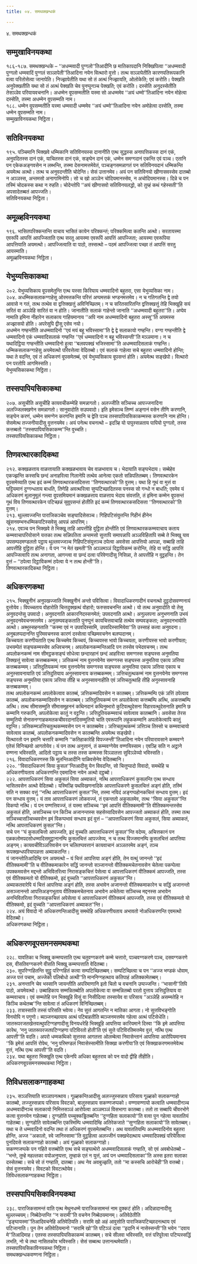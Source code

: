 ```yaml
---
title: ०४. समथक्खन्धकं

---
```

४. समथक्खन्धकं  


## सम्मुखाविनयकथा

१८६-१८७. समथक्खन्धके – ‘‘अधम्मवादी पुग्गलो’’तिआदीनि छ मातिकापदानि निक्खिपित्वा ‘‘अधम्मवादी पुग्गलो धम्मवादिं पुग्गलं सञ्ञापेती’’तिआदिना नयेन वित्थारो वुत्तो। तत्थ सञ्ञापेतीति कारणपतिरूपकानि वत्वा परितोसेत्वा जानापेति। निज्झापेतीति यथा सो तं अत्थं निज्झायति, ओलोकेति; एवं करोति। पेक्खति अनुपेक्खतीति यथा सो तं अत्थं पेक्खति चेव पुनप्पुनञ्च पेक्खति; एवं करोति। दस्सेति अनुदस्सेतीति तेसञ्ञेव परियायवचनानि। अधम्मेन वूपसम्मतीति यस्मा सो अधम्ममेव ‘‘अयं धम्मो’’तिआदिना नयेन मोहेत्वा दस्सेति, तस्मा अधम्मेन वूपसम्मति नाम।  
१८८. धम्मेन वूपसम्मतीति यस्मा धम्मवादी धम्ममेव ‘‘अयं धम्मो’’तिआदिना नयेन अमोहेत्वा दस्सेति, तस्मा धम्मेन वूपसम्मति नाम।  
सम्मुखाविनयकथा निट्ठिता।  


## सतिविनयकथा

१९५. पञ्चिमानि भिक्खवे धम्मिकानि सतिविनयस्स दानानीति एत्थ सुद्धस्स अनापत्तिकस्स दानं एकं, अनुवदितस्स दानं एकं, याचितस्स दानं एकं, सङ्घेन दानं एकं, धम्मेन समग्गदानं एकन्ति एवं पञ्च। एतानि पन एकेकअङ्गवसेन न लब्भन्ति, तस्मा देसनामत्तमेवेतं, पञ्चङ्गसमन्नागतं पन सतिविनयदानं धम्मिकन्ति अयमेत्थ अत्थो। तत्थ च अनुवदन्तीति चोदेन्ति। सेसं उत्तानमेव। अयं पन सतिविनयो खीणासवस्सेव दातब्बो न अञ्ञस्स, अन्तमसो अनागामिनोपि। सो च खो अञ्ञेन चोदियमानस्सेव, न अचोदियमानस्स। दिन्ने च पन तस्मिं चोदकस्स कथा न रुहति। चोदेन्तोपि ‘‘अयं खीणासवो सतिविनयलद्धो, को तुय्हं कथं गहेस्सती’’ति अपसादेतब्बतं आपज्जति।  
सतिविनयकथा निट्ठिता।  


## अमूळ्हविनयकथा

१९६. भासितपरिक्कन्तन्ति वाचाय भासितं कायेन परिक्कन्तं; परिक्कमित्वा कतन्ति अत्थो। सरतायस्मा एवरूपिं आपत्तिं आपज्जिताति एत्थ सरतु आयस्मा एवरूपिं आपत्तिं आपज्जिता; आयस्मा एवरूपिया आपत्तियाति अयमत्थो। आपज्जित्वाति वा पाठो, तस्सत्थो – पठमं आपज्जित्वा पच्छा तं आपत्तिं सरतु आयस्माति।  
अमूळ्हविनयकथा निट्ठिता।  


## येभुय्यसिकाकथा

२०२. येभुय्यसिकाय वूपसमेतुन्ति एत्थ यस्सा किरियाय धम्मवादिनो बहुतरा, एसा येभुय्यसिका नाम।  
२०४. अधम्मिकसलाकग्गाहेसु ओरमत्तकन्ति परित्तं अप्पमत्तकं भण्डनमत्तमेव। न च गतिगतन्ति द्वे तयो आवासे न गतं, तत्थ तत्थेव वा द्वत्तिक्खत्तुं अविनिच्छितम्। न च सरितसारितन्ति द्वत्तिक्खत्तुं तेहि भिक्खूहि सयं सरितं वा अञ्ञेहि सारितं वा न होति। जानातीति सलाकं गाहेन्तो जानाति ‘‘अधम्मवादी बहुतरा’’ति। अप्पेव नामाति इमिना नीहारेन सलाकाय गाहियमानाय ‘‘अपि नाम अधम्मवादिनो बहुतरा अस्सू’’ति अयमस्स अज्झासयो होति। अपरेसुपि द्वीसु एसेव नयो।  
अधम्मेन गण्हन्तीति अधम्मवादिनो ‘‘एवं मयं बहू भविस्सामा’’ति द्वे द्वे सलाकायो गण्हन्ति। वग्गा गण्हन्तीति द्वे धम्मवादिनो एकं धम्मवादिसलाकं गण्हन्ति ‘‘एवं धम्मवादिनो न बहू भविस्सन्ती’’ति मञ्ञमाना। न च यथादिट्ठिया गण्हन्तीति धम्मवादिनो हुत्वा ‘‘बलवपक्खं भजिस्सामा’’ति अधम्मवादिसलाकं गण्हन्ति। धम्मिकसलाकग्गाहेसु अयमेवत्थो परिवत्तेत्वा वेदितब्बो। एवं सलाकं गाहेत्वा सचे बहुतरा धम्मवादिनो होन्ति; यथा ते वदन्ति, एवं तं अधिकरणं वूपसमेतब्बं, एवं येभुय्यसिकाय वूपसन्तं होति। अयमेत्थ सङ्खेपो। वित्थारो पन परतोपि आगमिस्सति।  
येभुय्यसिकाकथा निट्ठिता।  


## तस्सपापियसिकाकथा

२०७. असुचीति असुचीहि कायवचीकम्मेहि समन्नागतो। अलज्जीति सञ्चिच्च आपज्जनादिना अलज्जिलक्खणेन समन्नागतो। सानुवादोति सउपवादो। इति इमेसञ्च तिण्णं अङ्गानं वसेन तीणि करणानि, सङ्घेन करणं, धम्मेन समग्गेन करणन्ति इमानि च द्वेति पञ्च तस्सपापियसिकाकम्मस्स करणानि नाम होन्ति। सेसमेत्थ तज्जनीयादीसु वुत्तनयमेव। अयं पनेत्थ वचनत्थो – इदञ्हि यो पापुस्सन्नताय पापियो पुग्गलो, तस्स कत्तब्बतो ‘‘तस्सपापियसिकाकम्म’’न्ति वुच्चति।  
तस्सपापियसिकाकथा निट्ठिता।  


## तिणवत्थारकादिकथा

२१२. कक्खळत्ताय वाळत्तायाति कक्खळभावाय चेव वाळभावाय च। भेदायाति सङ्घभेदाय। सब्बेहेव एकज्झन्ति कस्सचि छन्दं अनाहरित्वा गिलानेपि तत्थेव आनेत्वा एकतो सन्निपतितब्बम्। तिणवत्थारकेन वूपसमेय्याति एत्थ इदं कम्मं तिणवत्थारकसदिसत्ता ‘‘तिणवत्थारको’’ति वुत्तम्। यथा हि गूथं वा मुत्तं वा घट्टियमानं दुग्गन्धताय बाधति, तिणेहि अवत्थरित्वा सुप्पटिच्छादितस्स पनस्स सो गन्धो न बाधति; एवमेव यं अधिकरणं मूलानुमूलं गन्त्वा वूपसमियमानं कक्खळत्ताय वाळत्ताय भेदाय संवत्तति, तं इमिना कम्मेन वूपसन्तं गूथं विय तिणवत्थारकेन पटिच्छन्नं सुवूपसन्तं होतीति इदं कम्मं तिणवत्थारकसदिसत्ता ‘‘तिणवत्थारको’’ति वुत्तम्।  
२१३. थुल्लवज्जन्ति पाराजिकञ्चेव सङ्घादिसेसञ्च। गिहिपटिसंयुत्तन्ति गिहीनं हीनेन खुंसनवम्भनधम्मिकपटिस्सवेसु आपन्नं आपत्तिम्।  
२१४. एवञ्च पन भिक्खवे ते भिक्खू ताहि आपत्तीहि वुट्ठिता होन्तीति एवं तिणवत्थारककम्मवाचाय कताय कम्मवाचापरियोसाने यत्तका तत्थ सन्निपतिता अन्तमसो सुत्तापि समापन्नापि अञ्ञविहितापि सब्बे ते भिक्खू याव उपसम्पदमण्डलतो पट्ठाय थुल्लवज्जञ्च गिहिपटिसंयुत्तञ्च ठपेत्वा अवसेसा आपत्तियो आपन्ना, सब्बाहि ताहि आपत्तीहि वुट्ठिता होन्ति। ये पन ‘‘न मेतं खमती’’ति अञ्ञमञ्ञं दिट्ठाविकम्मं करोन्ति, तेहि वा सद्धिं आपत्तिं आपज्जित्वापि तत्थ अनागता, आगन्त्वा वा छन्दं दत्वा परिवेणादीसु निसिन्ना, ते आपत्तीहि न वुट्ठहन्ति। तेन वुत्तं – ‘‘ठपेत्वा दिट्ठाविकम्मं ठपेत्वा ये न तत्थ होन्ती’’ति।  
तिणवत्थारकादिकथा निट्ठिता।  


## अधिकरणकथा

२१५. भिक्खुनीनं अनुपखज्जाति भिक्खुनीनं अन्तो पविसित्वा। विवादाधिकरणादीनं वचनत्थो दुट्ठदोसवण्णनायं वुत्तोयेव। विपच्चताय वोहारोति चित्तदुक्खत्थं वोहारो; फरुसवचनन्ति अत्थो। यो तत्थ अनुवादोति यो तेसु अनुवदन्तेसु उपवादो। अनुवदनाति आकारनिदस्सनमेतं; उपवदनाति अत्थो। अनुल्लपना अनुभणनाति उभयं अनुवदनवेवचनमत्तमेव। अनुसम्पवङ्कताति पुनप्पुनं कायचित्तवाचाहि तत्थेव सम्पवङ्कता; अनुवदनभावोति अत्थो। अब्भुस्सहनताति ‘‘कस्मा एवं न उपवदिस्सामि, उपवदिस्सामियेवा’’ति उस्साहं कत्वा अनुवदना। अनुबलप्पदानन्ति पुरिमवचनस्स कारणं दस्सेत्वा पच्छिमवचनेन बलप्पदानम्।  
किच्चयता करणीयताति एत्थ किच्चमेव किच्चयं, किच्चयस्स भावो किच्चयता, करणीयस्स भावो करणीयता; उभयम्पेतं सङ्घकम्मस्सेव अधिवचनम्। अपलोकनकम्मन्तिआदि पन तस्सेव पभेदवचनम्। तत्थ अपलोकनकम्मं नाम सीमट्ठकसङ्घं सोधेत्वा छन्दारहानं छन्दं आहरित्वा समग्गस्स सङ्घस्स अनुमतिया तिक्खत्तुं सावेत्वा कत्तब्बकम्मम्। ञत्तिकम्मं नाम वुत्तनयेनेव समग्गस्स सङ्घस्स अनुमतिया एकाय ञत्तिया कत्तब्बकम्मम्। ञत्तिदुतियकम्मं नाम वुत्तनयेनेव समग्गस्स सङ्घस्स अनुमतिया एकाय ञत्तिया एकाय च अनुस्सावनायाति एवं ञत्तिदुतियाय अनुस्सावनाय कत्तब्बकम्मम्। ञत्तिचतुत्थकम्मं नाम वुत्तनयेनेव समग्गस्स सङ्घस्स अनुमतिया एकाय ञत्तिया तीहि च अनुस्सावनाहीति एवं ञत्तिचतुत्थाहि तीहि अनुस्सावनाहि कत्तब्बकम्मम्।  
तत्थ अपलोकनकम्मं अपलोकेत्वाव कातब्बं, ञत्तिकम्मादिवसेन न कातब्बम्। ञत्तिकम्मम्पि एकं ञत्तिं ठपेत्वाव कातब्बं, अपलोकनकम्मादिवसेन न कातब्बम्। ञत्तिदुतियकम्मं पन अपलोकेत्वा कत्तब्बम्पि अत्थि, अकत्तब्बम्पि अत्थि। तत्थ सीमासम्मुति सीमासमूहननं कथिनदानं कथिनुब्भारो कुटिवत्थुदेसना विहारवत्थुदेसनाति इमानि छ कम्मानि गरुकानि, अपलोकेत्वा कातुं न वट्टन्ति। ञत्तिदुतियकम्मवाचं सावेत्वाव कातब्बानि। अवसेसा तेरस सम्मुतियो सेनासनग्गाहकमतकचीवरदानादिसम्मुतियो चाति एवरूपानि लहुककम्मानि अपलोकेत्वापि कातुं वट्टन्ति। ञत्तिकम्मञत्तिचतुत्थकम्मवसेन पन न कातब्बमेव। ञत्तिचतुत्थकम्मं ञत्तिञ्च तिस्सो च कम्मवाचायो सावेत्वाव कातब्बं, अपलोकनकम्मादिवसेन न कातब्बन्ति अयमेत्थ सङ्खेपो।  
वित्थारतो पन इमानि चत्तारि कम्मानि ‘‘कतिहाकारेहि विपज्जन्ती’’तिआदिना नयेन परिवारावसाने कम्मवग्गे एतेसं विनिच्छयो आगतोयेव। यं पन तत्थ अनुत्तानं, तं कम्मवग्गेयेव वण्णयिस्साम। एवञ्हि सति न अट्ठाने वण्णना भविस्सति, आदितो पट्ठाय च तस्स तस्स कम्मस्स विञ्ञातत्ता सुविञ्ञेय्यो भविस्सति।  
२१६. विवादाधिकरणस्स किं मूलन्तिआदीनि पाळिवसेनेव वेदितब्बानि।  
२२०. ‘‘विवादाधिकरणं सिया कुसल’’न्तिआदीसु येन विवदन्ति, सो चित्तुप्पादो विवादो, समथेहि च अधिकरणीयताय अधिकरणन्ति एवमादिना नयेन अत्थो दट्ठब्बो।  
२२२. आपत्ताधिकरणं सिया अकुसलं सिया अब्याकतं, नत्थि आपत्ताधिकरणं कुसलन्ति एत्थ सन्धाय भासितवसेन अत्थो वेदितब्बो। यस्मिञ्हि पथविखणनादिके आपत्ताधिकरणे कुसलचित्तं अङ्गं होति, तस्मिं सति न सक्का वत्तुं ‘‘नत्थि आपत्ताधिकरणं कुसल’’न्ति, तस्मा नयिदं अङ्गप्पहोनकचित्तं सन्धाय वुत्तम्। इदं पन सन्धाय वुत्तम्। यं ताव आपत्ताधिकरणं लोकवज्जं, तं एकन्ततो अकुसलमेव, तत्थ ‘‘सिया अकुसल’’न्ति विकप्पो नत्थि। यं पन पण्णत्तिवज्जं, तं यस्मा सञ्चिच्च ‘‘इमं आपत्तिं वीतिक्कमामी’’ति वीतिक्कमन्तस्सेव अकुसलं होति, असञ्चिच्च पन किञ्चि अजानन्तस्स सहसेय्यादिवसेन आपज्जतो अब्याकतं होति, तस्मा तत्थ सञ्चिच्चासञ्चिच्चवसेन इमं विकप्पभावं सन्धाय इदं वुत्तं – ‘‘आपत्ताधिकरणं सिया अकुसलं, सिया अब्याकतं, नत्थि आपत्ताधिकरणं कुसल’’न्ति।  
सचे पन ‘‘यं कुसलचित्तो आपज्जति, इदं वुच्चति आपत्ताधिकरणं कुसल’’न्ति वदेय्य, अचित्तकानं पन एळकलोमपदसोधम्मादिसमुट्ठानानम्पि कुसलचित्तं आपज्जेय्य, न च तत्थ विज्जमानम्पि कुसलचित्तं आपत्तिया अङ्गम्। कायवचीविञ्ञत्तिवसेन पन चलितप्पवत्तानं कायवाचानं अञ्ञतरमेव अङ्गं, तञ्च रूपक्खन्धपरियापन्नत्ता अब्याकतन्ति।  
यं जानन्तोतिआदिम्हि पन अयमत्थो – यं चित्तं आपत्तिया अङ्गं होति, तेन वत्थुं जानन्तो ‘‘इदं वीतिक्कमामी’’ति च वीतिक्कमाकारेन सद्धिं जानन्तो सञ्जानन्तो वीतिक्कमचेतनावसेन चेतेत्वा पकप्पेत्वा उपक्कमवसेन मद्दन्तो अभिवितरित्वा निरासङ्कचित्तं पेसेत्वा यं आपत्ताधिकरणं वीतिक्कमं आपज्जति, तस्स एवं वीतिक्कमतो यो वीतिक्कमो, इदं वुच्चति ‘‘आपत्ताधिकरणं अकुसल’’न्ति।  
अब्याकतवारेपि यं चित्तं आपत्तिया अङ्गं होति, तस्स अभावेन अजानन्तो वीतिक्कमाकारेन च सद्धिं अजानन्तो असञ्जानन्तो आपत्तिअङ्गभूताय वीतिक्कमचेतनाय अभावेन अचेतेत्वा सञ्चिच्च मद्दनस्स अभावेन अनभिवितरित्वा निरासङ्कचित्तं अपेसेत्वा यं आपत्ताधिकरणं वीतिक्कमं आपज्जति, तस्स एवं वीतिक्कमतो यो वीतिक्कमो, इदं वुच्चति ‘‘आपत्ताधिकरणं अब्याकत’’न्ति।  
२२४. अयं विवादो नो अधिकरणन्तिआदीसु समथेहि अधिकरणीयताय अभावतो नोअधिकरणन्ति एवमत्थो वेदितब्बो।  
अधिकरणकथा निट्ठिता।  


## अधिकरणवूपसमनसमथकथा

२२८. यावतिका च भिक्खू कम्मप्पत्ताति एत्थ चतुवग्गकरणे कम्मे चत्तारो, पञ्चवग्गकरणे पञ्च, दसवग्गकरणे दस, वीसतिवग्गकरणे वीसति भिक्खू कम्मप्पत्ताति वेदितब्बा।  
२३०. सुपरिग्गहितन्ति सुट्ठु परिग्गहितं कत्वा सम्पटिच्छितब्बम्। सम्पटिच्छित्वा च पन ‘‘अज्ज भण्डकं धोवाम, अज्ज पत्तं पचाम, अज्जेको पलिबोधो अत्थी’’ति माननिग्गहत्थाय कतिपाहं अतिक्कामेतब्बम्।  
२३१. अनन्तानि चेव भस्सानि जायन्तीति अपरिमाणानि इतो चितो च वचनानि उप्पज्जन्ति। ‘‘भासानी’’तिपि पाठो, अयमेवत्थो। उब्बाहिकाय सम्मन्नितब्बोति अपलोकेत्वा वा सम्मन्नितब्बो परतो वुत्ताय ञत्तिदुतियाय वा कम्मवाचाय। एवं सम्मतेहि पन भिक्खूहि विसुं वा निसीदित्वा तस्सायेव वा परिसाय ‘‘अञ्ञेहि असम्मतेहि न किञ्चि कथेतब्ब’’न्ति सावेत्वा तं अधिकरणं विनिच्छितब्बम्।  
२३३. तत्रास्साति तस्सं परिसति भवेय्य। नेव सुत्तं आगतन्ति न मातिका आगता। नो सुत्तविभङ्गोति विनयोपि न पगुणो। ब्यञ्जनच्छायाय अत्थं पटिबाहतीति ब्यञ्जनमत्तमेव गहेत्वा अत्थं पटिसेधेति। जातरूपरजतखेत्तवत्थुपटिग्गहणादीसु विनयधरेहि भिक्खूहि आपत्तिया कारियमाने दिस्वा ‘‘किं इमे आपत्तिया कारेथ, ‘ननु जातरूपरजतपटिग्गहणा पटिविरतो होती’ति एवं सुत्ते पटिविरतिमत्तमेव वुत्तं, नत्थि एत्थ आपत्ती’’ति वदति। अपरो धम्मकथिको सुत्तस्स आगतत्ता ओलम्बेत्वा निवासेन्तानं आपत्तिया आरोपियमानाय ‘‘किं इमेसं आपत्तिं रोपेथ, ‘ननु परिमण्डलं निवासेस्सामीति सिक्खा करणीया’ति एवं सिक्खाकरणमत्तमेवेत्थ वुत्तं, नत्थि एत्थ आपत्ती’’ति वदति।  
२३४. यथा बहुतरा भिक्खूति एत्थ एकेनपि अधिका बहुतराव को पन वादो द्वीहि तीहीति।  
अधिकरणवूपसमनसमथकथा निट्ठिता।  


## तिविधसलाकग्गाहकथा

२३५. सञ्ञत्तियाति सञ्ञापनत्थाय। गूळ्हकन्तिआदीसु अलज्जुस्सन्नाय परिसाय गूळ्हको सलाकग्गाहो कातब्बो, लज्जुस्सन्नाय परिसाय विवटको, बालुस्सन्नाय सकण्णजप्पको। वण्णावण्णायो कत्वाति धम्मवादीनञ्च अधम्मवादीनञ्च सलाकायो निमित्तसञ्ञं आरोपेत्वा अञ्ञमञ्ञं विसभागा कातब्बा। ततो ता सब्बापि चीवरभोगे कत्वा वुत्तनयेन गाहेतब्बा। दुग्गहोति पच्चुक्कड्ढितब्बन्ति ‘‘दुग्गहिता सलाकायो’’ति वत्वा पुन गहेत्वा यावततियं गाहेतब्बा। सुग्गहोति सावेतब्बन्ति एकस्मिम्पि धम्मवादिम्हि अतिरेकजाते ‘‘सुग्गहिता सलाकायो’’ति सावेतब्बम्। यथा च ते धम्मवादिनो वदन्ति तथा तं अधिकरणं वूपसमेतब्बन्ति। अथ यावततियम्पि अधम्मवादिनोव बहुतरा होन्ति, अज्ज ‘‘अकालो, स्वे जानिस्सामा’’ति वुट्ठहित्वा अलज्जीनं पक्खभेदत्थाय धम्मवादिपक्खं परियेसित्वा पुनदिवसे सलाकग्गाहो कातब्बो। अयं गूळ्हको सलाकग्गाहो।  
सकण्णजप्पके पन गहिते वत्तब्बोति एत्थ सचे सङ्घत्थेरो अधम्मवादिसलाकं गण्हाति, सो एवं अवबोधेतब्बो – ‘‘भन्ते, तुम्हे महल्लका वयोअनुप्पत्ता, तुम्हाकं एतं न युत्तं, अयं पन धम्मवादिसलाका’’ति अस्स इतरा सलाका दस्सेतब्बा। सचे सो तं गण्हाति, दातब्बा। अथ नेव अवबुज्झति, ततो ‘‘मा कस्सचि आरोचेही’’ति वत्तब्बो। सेसं वुत्तनयमेव। विवटको विवटत्थोयेव।  
तिविधसलाकग्गाहकथा निट्ठिता।  


## तस्सपापियसिकाविनयकथा

२३८. पाराजिकसामन्तं वाति एत्थ मेथुनधम्मे पाराजिकसामन्तं नाम दुक्कटं होति। अदिन्नादानादीसु थुल्लच्चयम्। निब्बेठेन्तन्ति ‘‘न सरामी’’ति वचनेन निब्बेठयमानम्। अतिवेठेतीति ‘‘इङ्घायस्मा’’तिआदिवचनेहि अतिवेठियति। सरामि खो अहं आवुसोति पाराजिकपटिच्छादनत्थाय एवं पटिजानाति। पुन तेन अतिवेठियमानो ‘‘सरामि खो’’ति पटिञ्ञं दत्वा ‘‘इदानि मं नासेस्सन्ती’’ति भयेन ‘‘दवाय मे’’तिआदिमाह। एतस्स तस्सपापियसिकाकम्मं कातब्बम्। सचे सीलवा भविस्सति, वत्तं परिपूरेत्वा पटिप्पस्सद्धिं लभति, नो चे तथा नासितकोव भविस्सति। सेसं सब्बत्थ उत्तानत्थमेवाति।  
तस्सपापियसिकाविनयकथा निट्ठिता।  
समथक्खन्धकवण्णना निट्ठिता।  